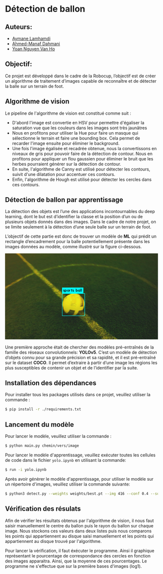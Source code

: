 # Détection de ballon

## Auteurs:

-   [Aymane Lamhamdi](Aymane.Lamhamdi@enseirb-matmeca.fr)
-   [Ahmed-Manaf Dahmani](Ahmed-manaf.Dahmani@enseirb-matmeca.fr)
-   [Yoan Nguyen Van Ho](yoan.nguyen_van_ho@bordeaux-inp.fr)

## Objectif:

Ce projet est développé dans le cadre de la Robocup, l’objectif est de créer un algorithme de traitement d’images capable de reconnaître et de détecter la balle sur un terrain de foot. 

## Algorithme de vision

Le pipeline de l'algorithme de vision est constitué comme suit :

- D'abord l'image est convertie en HSV pour permettre d'égaliser la saturation vue que les couleurs dans les images sont très jaunâtres
- Nous en profitons pour utiliser la Hue pour faire un masque qui sélectionne le terrain et faire une bounding box. Cela permet de recarder l'image ensuite pour éliminer le background.
- Une fois l'image égalisée et recadrée obtenue, nous la convertissons en niveaux de gris pour pouvoir faire de la détection de contour. Nous en profitons pour appliquer un flou gaussien pour éliminer le bruit que les herbes pourraient générer sur la détection de contour.
- En suite, l'algorithme de Canny est utilisé pour détecter les contours, suivit d'une dilatation pour accentuer ces contours.
- Enfin, l'algorithme de Hough est utilisé pour détecter les cercles dans ces contours.

## Détection de ballon par apprentissage

La détection des objets est l’une des applications incontournables du deep learning, dont le but est d’identifier la classe et la position d’un ou de plusieurs objets donnés dans  des images. Dans le cadre de notre projet, on se limite seulement à la détection d’une seule balle sur un terrain de foot.

L’objectif de cette partie est donc de trouver un modèle de **ML** qui prédit un rectangle d’encadrement pour la balle potentiellement présente dans les images données au modèle, comme illustré sur la figure ci-dessous.

![](./ball_yolo.png)

Une première approche était de chercher des modèles pré-entraînés de la famille des réseaux convolutionnels: **YOLOv5**. C’est un modèle de détection d’objets connu pour sa grande précision et sa rapidité, et il est pré-entraîné sur le dataset **COCO**. Il permet d’extraire à partir d’une image les régions les plus susceptibles de contenir un objet et de l’identifier par la suite.


## Installation des dépendances 

Pour installer tous les packages utilisés dans ce projet, veuillez utiliser la commande :

```bash
$ pip install -r ./requirements.txt
```

## Lancement du modèle

Pour lancer le modèle, veuillez utiliser la commande :
   
```bash
$ python main.py chemin/vers/image
```

Pour lancer le modèle d'apprentissage, veuillez exécuter toutes les cellules de code dans le fichier ```yolo.ipynb``` en utilisant la commande:

```bash
$ run -i yolo.ipynb
```

Après avoir génèrer le modèle d'apprentissage, pour utiliser le modèle sur un répertoire d'images, veuillez utiliser la commande suivante:

```bash
$ python3 detect.py --weights weights/best.pt --img 416 --conf 0.4 --source chemine/vers/image
```

## Vérification des résulats 

Afin de vérifier les résultats obtenus par l'algorithme de vision, il nous faut saisir manuellement le centre du ballon puis le rayon du ballon sur chaque image. Nous stockons ces valeurs dans deux listes puis nous comparons les points qui appartiennent au disque saisi manuellement et les points qui appartiennent au disque trouvé par l'algorithme.

Pour lancer la vérification, il faut éxécuter le programme. Ainsi il graphique représentant le pourcentage de correspondance des cercles en fonction des images apparaitra. Ainsi, que la moyenne de ces pourcentages. Le programme ne s'effectue que sur la première bases d'images (log1).
